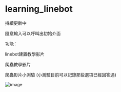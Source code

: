 # learning_linebot
持續更新中

隨意輸入可以呼叫出初始介面

功能：

linebot建置教學影片

爬蟲教學影片

爬蟲影片小測驗
(小測驗目前可以記錄那些選項已經回答過)

![image](https://i.imgur.com/vgeKCZO.jpg)
